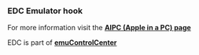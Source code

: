 ### EDC Emulator hook

For more information visit the [**AIPC (Apple in a PC) page**](https://github.com/PhoenixInteractiveNL/edc-masterhook/wiki/Emulator-aipc#menu)

EDC is part of [**emuControlCenter**](https://github.com/PhoenixInteractiveNL/emuControlCenter/wiki)
